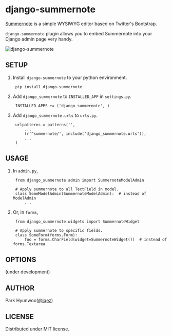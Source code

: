 django-summernote
=================

[Summernote](https://github.com/HackerWins/summernote) is a simple WYSIWYG editor based on Twitter's Bootstrap.

`django-summernote` plugin allows you to embed Summernote into your Django admin page very handy.

![django-summernote](https://raw.github.com/lqez/pastebin/master/img/django-summernote.png "Screenshot of django-summernote")



SETUP
-----

1. Install `django-summernote` to your python environment.

        pip install django-summernote

2. Add `django_summernote` to `INSTALLED_APP` in `settings.py`.

        INSTALLED_APPS += ('django_summernote', )

3. Add `django_summernote.urls` to `urls.py`.

        urlpatterns = patterns('',
            ...
            (r'^summernote/', include('django_summernote.urls')),
            ...
        )

USAGE
-----

1. In `admin.py`,

        from django_summernote.admin import SummernoteModelAdmin

        # Apply summernote to all TextField in model.
        class SomeModelAdmin(SummernoteModelAdmin):  # instead of ModelAdmin
            ...

2. Or, in `forms`,

        from django_summernote.widgets import SummernoteWidget

        # Apply summernote to specific fields.
        class SomeForm(forms.Form):
            foo = forms.CharField(widget=SummernoteWidget())  # instead of forms.Textarea


OPTIONS
-------

(under development)


AUTHOR
------

Park Hyunwoo([@lqez](https://twitter.com/lqez))


LICENSE
-------

Distributed under MIT license.
